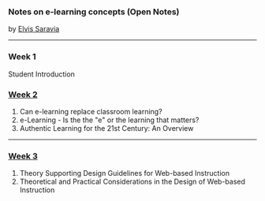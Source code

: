 ### Notes on e-learning concepts (Open Notes)
by [Elvis Saravia](www.elvissaravia.com)

---

### Week 1
Student Introduction

### [Week 2](https://github.com/omarsar/e-learning/blob/master/week2.md)
1. Can e-learning replace classroom learning?
2. e-Learning - Is the the "e" or the learning that matters?
3. Authentic Learning for the 21st Century: An Overview

---

### [Week 3](https://github.com/omarsar/e-learning/blob/master/week3.md)
1. Theory Supporting Design Guidelines for Web-based Instruction
2. Theoretical and Practical Considerations in the Design of Web-based Instruction